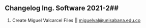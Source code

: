 ## Changelog Ing. Software 2021-2##

1. Create Miguel Valcarcel Files || miguelval@unisabana.edu.co
